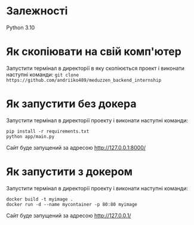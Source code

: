 # Залежності
Python 3.10
# Як скопіювати на свій комп'ютер
Запустити термінал в директорії в яку скопіюється проект і виконати наступні команди:
`git clone https://github.com/andriiko489/meduzzen_backend_internship`
# Як запустити без докера
Запустити термінал в директорії проекту і виконати наступні команди:
```
pip install -r requirements.txt
python app/main.py
```
Сайт буде запущений за адресою http://127.0.0.1:8000/
# Як запустити з докером
Запустити термінал в директорії проекту і виконати наступні команди:
```
docker build -t myimage .
docker run -d --name mycontainer -p 80:80 myimage
```
Сайт буде запущений за адресою http://127.0.0.1/